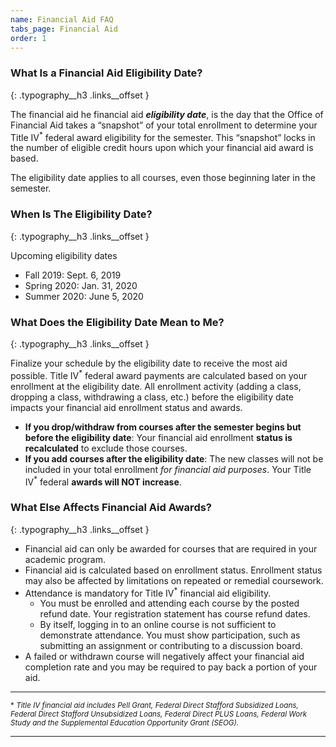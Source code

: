 ```yaml
---
name: Financial Aid FAQ
tabs_page: Financial Aid
order: 1
---
```


### What Is a Financial Aid Eligibility Date?
{: .typography__h3 .links__offset }

The financial aid he financial aid _**eligibility date**_, is the day that the Office of Financial Aid takes a &ldquo;snapshot&rdquo; of your total enrollment to determine your Title IV<sup>\*</sup> federal award eligibility for the semester. This &ldquo;snapshot&rdquo; locks in the number of eligible credit hours upon which your financial aid award is based.

The eligibility date applies to all courses, even those beginning later in the semester.

### When Is The Eligibility Date?
{: .typography__h3 .links__offset }

Upcoming eligibility dates

- Fall 2019: Sept. 6, 2019
- Spring 2020: Jan. 31, 2020
- Summer 2020: June 5, 2020

### What Does the Eligibility Date Mean to Me?
{: .typography__h3 .links__offset }

Finalize your schedule by the eligibility date to receive the most aid possible.
Title IV<sup>\*</sup> federal award payments are calculated based on your enrollment at the eligibility date. All enrollment activity (adding a class, dropping a class, withdrawing a class, etc.) before the eligibility date impacts your financial aid enrollment status and awards.

- **If you drop/withdraw from courses after the semester begins but before the eligibility date**: Your financial aid enrollment **status is recalculated** to exclude those courses.
- **If you add courses after the eligibility date**: The new classes will not be included in your total enrollment _for financial aid purposes_. Your Title IV<sup>\*</sup> federal **awards will NOT increase**.

### What Else Affects Financial Aid Awards?
{: .typography__h3 .links__offset }

- Financial aid can only be awarded for courses that are required in your academic program.
- Financial aid is calculated based on enrollment status. Enrollment status may also be affected by limitations on repeated or remedial coursework.
- Attendance is mandatory for Title IV<sup>\*</sup> financial aid eligibility.
  - You must be enrolled and attending each course by the posted refund date. Your registration statement has course refund dates.
  - By itself, logging in to an online course is not sufficient to demonstrate attendance. You must show participation, such as submitting an assignment or contributing to a discussion board.
- A failed or withdrawn course will negatively affect your financial aid completion rate and you may be required to pay back a portion of your aid.

---

<sup class="foot-note__sup" id="footNote1">\*&nbsp;<em>Title IV financial aid includes Pell Grant, Federal Direct Stafford Subsidized Loans, Federal Direct Stafford Unsubsidized Loans, Federal Direct PLUS Loans, Federal Work Study and the Supplemental Education Opportunity Grant (SEOG).​​</em></sup>

---
